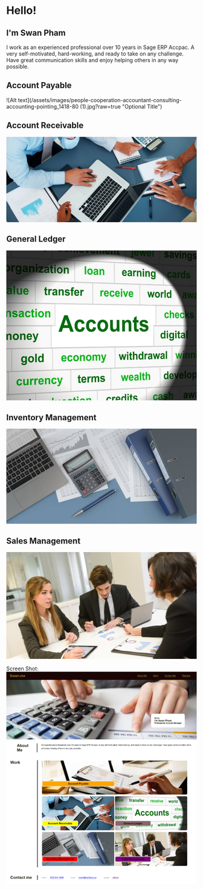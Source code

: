 # Hello!
## I'm Swan Pham
I work as an experienced professional over 10 years in Sage ERP Accpac. A very self-motivated, hard-working, and ready to take on any challenge. Have great communication skills and enjoy helping others in any way possible.

## Account Payable
![Alt text](/assets/images/people-cooperation-accountant-consulting-accounting-pointing_1418-80 (1).jpg?raw=true "Optional Title")

## Account Receivable
![Alt text](/assets/images/accounting-app-for-iPhone-1074x483.jpg?raw=true "Optional Title")

## General Ledger
![Alt text](/assets/images/accounting-accounts-represents-balancing-the-books-and-accountan.jpg?raw=true "Optional Title")

## Inventory Management
![Alt text](/assets/images/istockphoto-1148634836-612x612.jpg?raw=true "Optional Title")

## Sales Management
![Alt text](/assets/images/Free-Accounting-Advice-Meeting.jpg?raw=true "Optional Title")

Screen Shot:
![Alt text](/assets/images/Portfolio.png?raw=true "Optional Title")